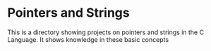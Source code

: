 # Pointers and Strings

This is a directory showing projects on pointers and strings in the C Language. It shows knowledge in these basic concepts
